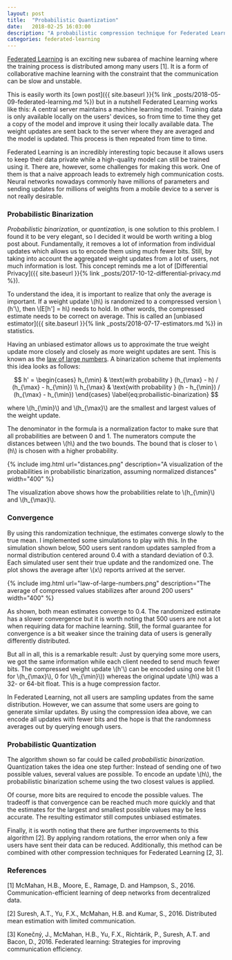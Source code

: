 ```yaml
---
layout: post
title:  "Probabilistic Quantization"
date:   2018-02-25 16:03:00
description: "A probabilistic compression technique for Federated Learning"
categories: federated-learning
---
```


<script src="https://cdnjs.cloudflare.com/ajax/libs/mathjax/2.7.0/MathJax.js?config=TeX-AMS-MML_HTMLorMML" type="text/javascript"></script>

[Federated Learning](https://research.googleblog.com/2017/04/federated-learning-collaborative.html)
is an exciting new subarea of machine learning where the
training process is distributed among many users [1]. It is a form of collaborative
machine learning with the constraint that the communication can be slow and
unstable.

This is easily worth its [own post]({{ site.baseurl }}{% link
_posts/2018-05-09-federated-learning.md %}) but in a nutshell Federated
Learning works like this: A central server maintains a machine learning model.
Training data is only available locally on the users' devices, so from time to
time they get a copy of the model and improve it using their locally available
data. The weight updates are sent back to the server where they are averaged
and the model is updated. This process is then repeated from time to time.

Federated Learning is an incredibly interesting topic because it allows users to
keep their data private while a high-quality model can still be trained using
it. There are, however, some challenges for making this work. One of them is
that a naive approach leads to extremely high communication costs. Neural networks
nowadays commonly have millions of parameters and sending updates for millions
of weights from a mobile device to a server is not really desirable.

### Probabilistic Binarization

*Probabilistic binarization*, or *quantization*, is one solution to this problem. I found it to be
very elegant, so I decided it would be worth writing a blog post about.
Fundamentally, it removes a lot of information from individual updates which
allows us to encode them using much fewer bits. Still, by taking into account
the aggregated weight updates from a lot of users, not much information is lost.
This concept reminds me a lot of [Differential Privacy]({{ site.baseurl }}{% link _posts/2017-10-12-differential-privacy.md %}).

To understand the idea, it is important to realize that only the average is
important. If a weight update \\(h\\) is randomized to a compressed version \\(h'\\),
then \\(E[h'] = h\\) needs to hold. In other words, the compressed estimate needs to
be correct on average. This is called an [unbiased estimator]({{ site.baseurl }}{% link _posts/2018-07-17-estimators.md %}) in statistics.

Having an unbiased estimator allows us to approximate the true weight update
more closely and closely as more weight updates are sent. This is known as the [law of
large numbers](https://en.wikipedia.org/wiki/Law_of_large_numbers).
A binarization scheme that implements this idea looks as follows:

$$
	h' = \begin{cases}
		h_{\min} & \text{with probability } (h_{\max} - h) / (h_{\max} - h_{\min})  \\
		h_{\max} & \text{with probability } (h - h_{\min}) / (h_{\max} - h_{\min})
	\end{cases}
    \label{eq:probailistic-binarization}
$$

where \\(h_{\min}\\) and \\(h_{\max}\\) are the smallest and largest values of the weight update.

The denominator in the formula is a normalization factor to make sure that all
probabilities are between 0 and 1. The numerators compute the distances between
\\(h\\) and the two bounds. The bound that is closer to \\(h\\) is chosen with a
higher probability.

{% include img.html url="distances.png" description="A visualization of the probabilities in probabilistic binarization, assuming normalized distances" width="400" %}

The visualization above shows how the probabilities relate to \\(h_{\min}\\) and \\(h_{\max}\\).

### Convergence

By using this randomization technique, the estimates converge slowly to the true
mean. I implemented some simulations to play with this. In the simulation shown below, 500
users sent random updates sampled from a normal distribution centered around 0.4 with
a standard deviation of 0.3. Each simulated user sent their true update and the
randomized one. The plot shows the average after \\(x\\) reports arrived at the
server.

{% include img.html url="law-of-large-numbers.png" description="The average of compressed values stabilizes after around 200 users" width="400" %}

As shown, both mean estimates converge to 0.4. The randomized estimate has a slower convergence but it is worth noting that 500 users are not a lot when requiring data for machine learning. Still, the formal guarantee for convergence is a bit weaker since the training data of users is generally differently distributed.

But all in all, this is a remarkable result: Just by querying some more users,
we got the same information while each client needed to send much fewer bits.
The compressed weight update \\(h'\\) can be encoded using one bit (1 for \\(h_{\max}\\), 0 for \\(h_\{\min}\\))
whereas the original update \\(h\\) was a 32- or 64-bit float. This is a
huge compression factor.

In Federated Learning, not all users are sampling updates from the same distribution.
However, we can assume that some users are going to generate similar updates.
By using the compression idea above, we can encode all updates with fewer bits and the hope is that the randomness averages out by querying enough users.

### Probabilistic Quantization

The algorithm shown so far could be called *probabilistic binarization*.
Quantization takes the idea one step further: Instead of sending one of two
possible values, several values are possible. To encode an update \\(h\\), the
probabilistic binarization scheme using the two closest values is applied.

Of course, more bits are required to encode the possible values. The tradeoff is that convergence can be reached much more quickly and that the estimates for the
largest and smallest possible values may be less accurate. The resulting estimator still computes unbiased estimates.

Finally, it is worth noting that there are further improvements to this algorithm [2].
By applying random rotations, the error when only a few users have sent their
data can be reduced. Additionally, this method can be combined with other
compression techniques for Federated Learning [2, 3].

### References

[1] McMahan, H.B., Moore, E., Ramage, D. and Hampson, S., 2016. Communication-efficient learning of deep networks from decentralized data.

[2] Suresh, A.T., Yu, F.X., McMahan, H.B. and Kumar, S., 2016. Distributed mean estimation with limited communication.

[3] Konečný, J., McMahan, H.B., Yu, F.X., Richtárik, P., Suresh, A.T. and Bacon, D., 2016. Federated learning: Strategies for improving communication efficiency.
